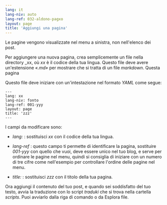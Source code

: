 ```yaml
---
lang: it
lang-niv: auto
lang-ref: 032-aldono-pagxo
layout: page
title: 'Aggiungi una pagina'
---
```


Le pagine vengono visualizzate nel menu a sinistra, non nell'elenco dei post.

Per aggiungere una nuova pagina, crea semplicemente un file nella directory _xx, où _xx_ è il codice della tua lingua. Questo file deve avere un'estensione _«.md»_ per mostrare che si tratta di un file _markdown_.
Questa pagina 

Questo file deve iniziare con un'intestazione nel formato _YAML_ come segue:

```
---
lang: xx
lang-niv: fonto
lang-ref: 001-yyy
layout: page
title: 'zzz'
---
```

I campi da modificare sono:

* _lang:_ : sostituisci _xx_ con il codice della tua lingua.


* _lang-ref_ : questo campo ti permette di identificare la pagina, sostituire _001-yyy_ con quello che vuoi, deve essere unico nel tuo blog, e serve per ordinare le pagine nel menu, quindi si consiglia di iniziare con un numero di tre cifre come nell'esempio per controllare l'ordine delle pagine nel menu.


* _title:_ : sostituisci _zzz_ con il titolo della tua pagina.



Ora aggiungi il contenuto del tuo post, e quando sei soddisfatto del tuo testo, avvia la traduzione con lo script _traduki_ che si trova nella cartella _scripts_. Puoi avviarlo dalla riga di comando o da Esplora file.

